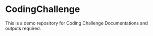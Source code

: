 # CodingChallenge
This is a demo repository for Coding Challenge
Documentations and outputs required.
